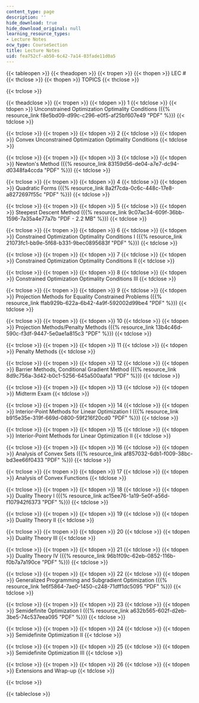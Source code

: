 ```yaml
---
content_type: page
description: ''
hide_download: true
hide_download_original: null
learning_resource_types:
- Lecture Notes
ocw_type: CourseSection
title: Lecture Notes
uid: fea752cf-ab50-6c42-7a14-03fade11d0a5
---
```


{{< tableopen >}}
{{< theadopen >}}
{{< tropen >}}
{{< thopen >}}
LEC #
{{< thclose >}}
{{< thopen >}}
TOPICS
{{< thclose >}}

{{< trclose >}}

{{< theadclose >}}
{{< tropen >}}
{{< tdopen >}}
1
{{< tdclose >}}
{{< tdopen >}}
Unconstrained Optimization Optimality Conditions ({{% resource_link f8e5bd09-d99c-c296-e0f5-af25bf607e49 "PDF" %}})
{{< tdclose >}}

{{< trclose >}}
{{< tropen >}}
{{< tdopen >}}
2
{{< tdclose >}}
{{< tdopen >}}
Convex Unconstrained Optimization Optimality Conditions
{{< tdclose >}}

{{< trclose >}}
{{< tropen >}}
{{< tdopen >}}
3
{{< tdclose >}}
{{< tdopen >}}
Newton's Method ({{% resource_link 83159d56-de04-a7e7-dc94-d0348fa4ccda "PDF" %}})
{{< tdclose >}}

{{< trclose >}}
{{< tropen >}}
{{< tdopen >}}
4
{{< tdclose >}}
{{< tdopen >}}
Quadratic Forms ({{% resource_link 8a2f7cda-0c6c-448c-17e8-a8272697f55c "PDF" %}})
{{< tdclose >}}

{{< trclose >}}
{{< tropen >}}
{{< tdopen >}}
5
{{< tdclose >}}
{{< tdopen >}}
Steepest Descent Method ({{% resource_link 9c07ac34-609f-36bb-1596-7a35a4e77a7b "PDF - 2.2 MB" %}})
{{< tdclose >}}

{{< trclose >}}
{{< tropen >}}
{{< tdopen >}}
6
{{< tdclose >}}
{{< tdopen >}}
Constrained Optimization Optimality Conditions I ({{% resource_link 21073fc1-bb9e-5f68-b331-9bec0895683f "PDF" %}})
{{< tdclose >}}

{{< trclose >}}
{{< tropen >}}
{{< tdopen >}}
7
{{< tdclose >}}
{{< tdopen >}}
Constrained Optimization Optimality Conditions II
{{< tdclose >}}

{{< trclose >}}
{{< tropen >}}
{{< tdopen >}}
8
{{< tdclose >}}
{{< tdopen >}}
Constrained Optimization Optimality Conditions III
{{< tdclose >}}

{{< trclose >}}
{{< tropen >}}
{{< tdopen >}}
9
{{< tdclose >}}
{{< tdopen >}}
Projection Methods for Equality Constrained Problems ({{% resource_link ffab929b-622a-6b42-4a9f-592002d99be4 "PDF" %}})
{{< tdclose >}}

{{< trclose >}}
{{< tropen >}}
{{< tdopen >}}
10
{{< tdclose >}}
{{< tdopen >}}
Projection Methods/Penalty Methods ({{% resource_link 13b4c46d-590c-f3df-9447-5e0ae1a815c3 "PDF" %}})
{{< tdclose >}}

{{< trclose >}}
{{< tropen >}}
{{< tdopen >}}
11
{{< tdclose >}}
{{< tdopen >}}
Penalty Methods
{{< tdclose >}}

{{< trclose >}}
{{< tropen >}}
{{< tdopen >}}
12
{{< tdclose >}}
{{< tdopen >}}
Barrier Methods, Conditional Gradient Method ({{% resource_link 8d9c756a-3d42-b0c1-5256-645a500aafa1 "PDF" %}})
{{< tdclose >}}

{{< trclose >}}
{{< tropen >}}
{{< tdopen >}}
13
{{< tdclose >}}
{{< tdopen >}}
Midterm Exam
{{< tdclose >}}

{{< trclose >}}
{{< tropen >}}
{{< tdopen >}}
14
{{< tdclose >}}
{{< tdopen >}}
Interior-Point Methods for Linear Optimization I ({{% resource_link b915e35e-319f-669d-0800-59f216f20cd0 "PDF" %}})
{{< tdclose >}}

{{< trclose >}}
{{< tropen >}}
{{< tdopen >}}
15
{{< tdclose >}}
{{< tdopen >}}
Interior-Point Methods for Linear Optimization II
{{< tdclose >}}

{{< trclose >}}
{{< tropen >}}
{{< tdopen >}}
16
{{< tdclose >}}
{{< tdopen >}}
Analysis of Convex Sets ({{% resource_link af857032-6db1-f009-38bc-bd3ee66f0433 "PDF" %}})
{{< tdclose >}}

{{< trclose >}}
{{< tropen >}}
{{< tdopen >}}
17
{{< tdclose >}}
{{< tdopen >}}
Analysis of Convex Functions
{{< tdclose >}}

{{< trclose >}}
{{< tropen >}}
{{< tdopen >}}
18
{{< tdclose >}}
{{< tdopen >}}
Duality Theory I ({{% resource_link ac15ee76-1a19-5e0f-a56d-f107942f6373 "PDF" %}})
{{< tdclose >}}

{{< trclose >}}
{{< tropen >}}
{{< tdopen >}}
19
{{< tdclose >}}
{{< tdopen >}}
Duality Theory II
{{< tdclose >}}

{{< trclose >}}
{{< tropen >}}
{{< tdopen >}}
20
{{< tdclose >}}
{{< tdopen >}}
Duality Theory III
{{< tdclose >}}

{{< trclose >}}
{{< tropen >}}
{{< tdopen >}}
21
{{< tdclose >}}
{{< tdopen >}}
Duality Theory IV ({{% resource_link 96b1f09c-62eb-0852-116b-f0b7a7a190ce "PDF" %}})
{{< tdclose >}}

{{< trclose >}}
{{< tropen >}}
{{< tdopen >}}
22
{{< tdclose >}}
{{< tdopen >}}
Generalized Programming and Subgradient Optimization ({{% resource_link 1e6f5864-7ae0-1450-c248-71dff1dc5095 "PDF" %}})
{{< tdclose >}}

{{< trclose >}}
{{< tropen >}}
{{< tdopen >}}
23
{{< tdclose >}}
{{< tdopen >}}
Semidefinite Optimization I ({{% resource_link a632b565-602f-d2eb-3be5-74c537eea095 "PDF" %}})
{{< tdclose >}}

{{< trclose >}}
{{< tropen >}}
{{< tdopen >}}
24
{{< tdclose >}}
{{< tdopen >}}
Semidefinite Optimization II
{{< tdclose >}}

{{< trclose >}}
{{< tropen >}}
{{< tdopen >}}
25
{{< tdclose >}}
{{< tdopen >}}
Semidefinite Optimization III
{{< tdclose >}}

{{< trclose >}}
{{< tropen >}}
{{< tdopen >}}
26
{{< tdclose >}}
{{< tdopen >}}
Extensions and Wrap-up
{{< tdclose >}}

{{< trclose >}}

{{< tableclose >}}